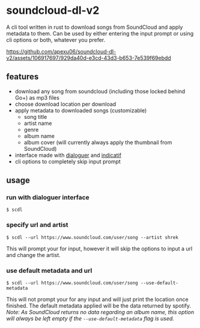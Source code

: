 # soundcloud-dl-v2
A cli tool written in rust to download songs from SoundCloud and apply metadata to them. Can be used by either entering
the input prompt or using cli options or both, whatever you prefer.

https://github.com/apexu06/soundcloud-dl-v2/assets/106917697/929da40d-e3cd-43d3-b653-7e539f69ebdd

## features
- download any song from soundcloud (including those locked behind Go+) as mp3 files
- choose download location per download
- apply metadata to downloaded songs (customizable)
    - song title
    - artist name
    - genre
    - album name
    - album cover (will currently always apply the thumbnail from SoundCloud)
- interface made with [dialoguer](https://crates.io/crates/dialoguer) and [indicatif](https://crates.io/crates/indicatif)
- cli options to completely skip input prompt

## usage
### run with dialoguer interface
```
$ scdl
```
### specify url and artist
```
$ scdl --url https://www.soundcloud.com/user/song --artist shrek
```
This will prompt your for input, however it will skip the options to input a url and change the artist.

### use default metadata and url
```
$ scdl --url https://www.soundcloud.com/user/song --use-default-metadata
```
This will not prompt your for any input and will just print the location once finished. The default metadata applied will be
the data returned by spotify. *Note: As SoundCloud returns no data regarding an album name, this option will always be left empty if the
`--use-default-metadata` flag is used.*


